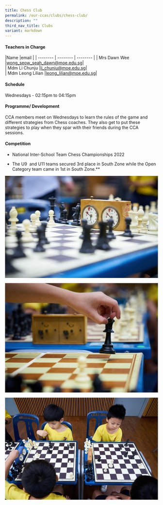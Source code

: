 ```yaml
---
title: Chess Club
permalink: /our-ccas/clubs/chess-club/
description: ""
third_nav_title: Clubs
variant: markdown
---
```

#### **Teachers in Charge**



|Name  |email |
| -------- | -------- | -------- |
|	Mrs Dawn Wee 	|[wong_seow_seah_dawn@moe.edu.sg](mailto:wong_seow_seah_dawn@moe.edu.sg)|		
|	Mdm Li Chunju 	|[li_chunju@moe.edu.sg](mailto:li_chunju@moe.edu.sg)|		
|	Mdm Leong Lilian 	|[leong_lilian@moe.edu.sg](mailto:leong_lilian@moe.edu.sg)|		





#### **Schedule**

Wednesdays - 02:15pm to 04:15pm

#### **Programme/ Development**

CCA members meet on Wednesdays to learn the rules of the game and different strategies from Chess coaches. They also get to put these strategies to play when they spar with their friends during the CCA sessions.
	
#### **Competition**

* National Inter-School Team Chess Championships 2022

* The U9&nbsp; and U11 teams secured 3rd place in South Zone while the Open Category team came in 1st in South Zone.**
 
![](/images/chess%20club.jpg)

![](/images/chess%20club%202.jpg)


![](/images/chess%20club%203.jpg)